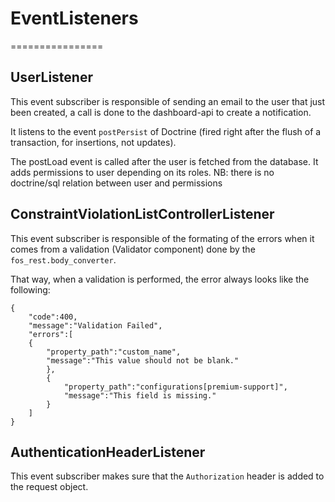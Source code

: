 # EventListeners
================

## UserListener

This event subscriber is responsible of sending an email to the user that just been created,
a call is done to the dashboard-api to create a notification.

It listens to the event ``postPersist`` of Doctrine (fired right after the flush of
a transaction, for insertions, not updates).

The postLoad event is called after the user is fetched from the database. It adds permissions to user depending on its roles. NB: there is no doctrine/sql relation between user and permissions

## ConstraintViolationListControllerListener

This event subscriber is responsible of the formating of the errors when it comes from a validation (Validator component) done by the ``fos_rest.body_converter``.

That way, when a validation is performed, the error always looks like the following:

	{
 	    "code":400,
 	    "message":"Validation Failed",
 	    "errors":[
 	    {
 		    "property_path":"custom_name",
 	        "message":"This value should not be blank."
 	        },
 	        {
 	            "property_path":"configurations[premium-support]",
 	            "message":"This field is missing."
 	        }
 	    ]
 	}


## AuthenticationHeaderListener

This event subscriber makes sure that the ``Authorization`` header is added to the request object.